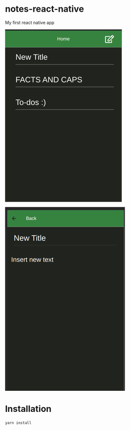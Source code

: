 # notes-react-native
My first react native app

![Main](/images/main.png)

![new-note](/images/new-note.png)

# Installation 

`yarn install`



